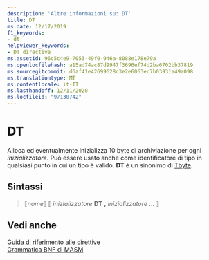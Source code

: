 ```yaml
---
description: 'Altre informazioni su: DT'
title: DT
ms.date: 12/17/2019
f1_keywords:
- dt
helpviewer_keywords:
- DT directive
ms.assetid: 96c5c4e9-7053-49f0-946a-8088e178e79a
ms.openlocfilehash: a15ad74ac87d9947f3696ef74d2ba6702bb37819
ms.sourcegitcommit: d6af41e42699628c3e2e6063ec7b03931a49a098
ms.translationtype: MT
ms.contentlocale: it-IT
ms.lasthandoff: 12/11/2020
ms.locfileid: "97130742"
---
```

# <a name="dt"></a>DT

Alloca ed eventualmente Inizializza 10 byte di archiviazione per ogni *inizializzatore*. Può essere usato anche come identificatore di tipo in qualsiasi punto in cui un tipo è valido. **DT** è un sinonimo di [Tbyte](tbyte.md).

## <a name="syntax"></a>Sintassi

> ⟦*nome*⟧ ⟦ *inizializzatore* **DT** __,__ *inizializzatore* ... ⟧

## <a name="see-also"></a>Vedi anche

[Guida di riferimento alle direttive](directives-reference.md)\
[Grammatica BNF di MASM](masm-bnf-grammar.md)
